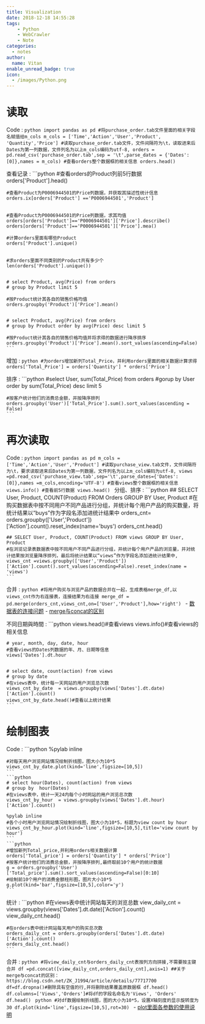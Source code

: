 ```yaml
---
title: Visualization
date: 2018-12-18 14:55:28
tags:
    - Python
    - WebCrawler
    - Note
categories:
  - notes
author:
  name: Vitan
enable_unread_badge: true
icon:
  - /images/Python.png
---
```

# 读取
Code
:   ```python
    import pandas as pd
    #将purchase_order.tab文件里面的相关字段名赋值给m_cols
    m_cols = ['Time','Action','User','Product', 'Quantity','Price']
    #读取purchase_order.tab文件，文件间隔符为\t，读取进来后Dates为第一列数据，文件列名为以上m_cols编码为utf-8,
    orders = pd.read_csv('purchase_order.tab',sep = '\t',parse_dates = {'Dates':[0]},names = m_cols)
    #查看orders整个数据框的相关信息
    orders.head()
    ```

查看记录
:   ```python
    #查看orders的Product列前5行数据
    orders['Product'].head()

    #查看Product为P0006944501的Price列数据，并获取其描述性统计信息
    orders.ix[orders['Product'] =='P0006944501','Product']


    #查看Product为P0006944501的Price列数据，求其均值
    orders[orders['Product']=='P0006944501']['Price'].describe()
    orders[orders['Product']=='P0006944501']['Price'].mea()

    #计算orders里面有哪些Product
    orders['Product'].unique()


    #求orders里面不同类别的Product共有多少个
    len(orders['Product'].unique())


    # select Product, avg(Price) from orders 
    # group by Product limit 5

    #按Product统计其各自的销售价格均值
    orders.groupby('Product')['Price'].mean()


    # select Product, avg(Price) from orders 
    # group by Product order by avg(Price) desc limit 5

    #按Product统计其各自的销售价格均值并将求得的数据进行降序排序
    orders.groupby('Product')['Price'].mean().sort_values(ascending=False)
    ```

增加
:   ```python
    #为orders增加新列Total_Price，并利用orders里面的相关数据计算求得
    orders['Total_Price'] = orders['Quantity'] * orders['Price']
    ```

排序
:   ```python
    #select User, sum(Total_Price) from orders
    #gorup by User order by sum(Total_Price) desc limit 5

    #按客户统计他们的消费总金额，并按降序排列
    orders.groupby('User')['Total_Price'].sum().sort_values(ascending = False)
    ```

# 再次读取
Code
:   ```python
    import pandas as pd
    m_cols = ['Time','Action','User','Product']
    #读取purchase_view.tab文件，文件间隔符为\t，要求读取进来后Dates为第一列数据，文件列名为以上m_cols编码为utf-8,
    views =pd.read_csv('purchase_view.tab',sep='\t',parse_dates={'Dates':[0]},names =m_cols,encoding='UTF-8')
    #查看views整个数据框的相关信息
    views.info()
    #查看前5行数据
    views.head()
    ```
分组、排序
:   ```python
    ## SELECT User, Product, COUNT(Product) FROM Orders GROUP BY User, Product
    #在购买数据表中按不同用户不同产品进行分组，并统计每个用户产品的购买数量，将统计结果以“buys”作为字段名添加进统计结果中
    orders_cnt= orders.groupby(['User','Product'])['Action'].count().reset_index(name='buys')
    orders_cnt.head()

    ## SELECT User, Product, COUNT(Product) FROM views GROUP BY User, Product
    #在浏览记录表数据表中按不同用户不同产品进行分组，并统计每个用户产品的浏览量，并对统计结果按浏览量降序排列，最后将统计结果以“views”作为字段名添加进统计结果中,
    views_cnt =views.groupby(['User','Product'])['Action'].count().sort_values(ascending=False).reset_index(name = 'views')
    ```
合并
:   ```python
    #将用户购买与浏览产品的数据合并在一起，生成表格merge_df,以views_cnt作为右连接表，连接结果为右连接
    merge_df = pd.merge(orders_cnt,views_cnt,on=['User','Product'],how='right')
    ```
    - [数据表的连接问题](http://www.cnblogs.com/zxlovenet/p/4005256.html)
    - [merge与concat的区别](https://blog.csdn.net/ZK_J1994/article/details/77717700)

不同日期與時間
:   ```python
    views.head()#查看views
    views.info()#查看views的相关信息

    # year, month, day, date, hour 
    #查看views的Dates列数据的年、月、日期等信息
    views['Dates'].dt.hour


    # select date, count(action) from views
    # group by date
    #在views表中，统计每一天网站的用户浏览总次数
    views_cnt_by_date  = views.groupby(views['Dates'].dt.date)['Action'].count()
    views_cnt_by_date.head()#查看以上统计结果
    ```

# 绘制图表
Code
:   ```python
    %pylab inline

    #对每天用户浏览网站情况绘制折线图，图大小为10*5
    views_cnt_by_date.plot(kind='line',figsize=[10,5])
    ```
    ```python
    # select hour(Dates), count(action) from views
    # group by  hour(Dates)
    #在views表中，统计一天24内每个小时网站的用户浏览总次数
    views_cnt_by_hour  = views.groupby(views['Dates'].dt.hour)['Action'].count()

    %pylab inline
    #各个小时用户浏览网站情况绘制折线图，图大小为10*5，标题为view count by hour
    views_cnt_by_hour.plot(kind='line',figsize=[10,5],title='view count by hour')
    ```
    ```python
    #增加新列Total_price,并利用orders相关数据计算
    orders['Total_price'] = orders['Quantity'] * orders['Price']
    #按客户统计他们的消费总金额，并按降序排列,最终取前10个用户的统计数据
    g = orders.groupby('User')['Total_price'].sum().sort_values(ascending=False)[0:10]
    #绘制前10个用户的消费金额柱形图，图片大小10*5
    g.plot(kind='bar',figsize=[10,5],color='y')
    ```

统计
:   ```python
    #在views表中统计网站每天的浏览总数
    view_daily_cnt = views.groupby(views['Dates'].dt.date)['Action'].count()
    view_daily_cnt.head()

    #在orders表中统计网站每天用户的购买总次数
    orders_daily_cnt = orders.groupby(orders['Dates'].dt.date)['Action'].count()
    orders_daily_cnt.head()
    ```

合并
:   ```python
    #将view_daily_cnt与orders_daily_cnt表按列方向拼接,不需要按主键合并
    df =pd.concat([view_daily_cnt,orders_daily_cnt],axis=1)
    ##关于merge与concat的区别：https://blog.csdn.net/ZK_J1994/article/details/77717700
    df=df.dropna()#删除具有空值的行,并将删除结果覆盖原数据框
    df.head()
    df.columns=['Views','Orders']#将df的字段名命名为'Views', 'Orders'
    df.head()
    ```
    ```python
    #对df数据绘制折线图，图的大小为10*5，设置X轴刻度的显示旋转度为30
    df.plot(kind='line',figsize=[10,5],rot=30)
    ```
    - [plot里面各参数的使用说明](https://www.cnblogs.com/xitingxie/p/8359392.html)